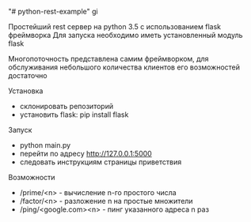 "# python-rest-example" 
gi

Простейший rest сервер на python 3.5 с использованием flask фреймворка 
Для запуска необходимо иметь установленный модуль flask

Многопоточность представлена самим фреймворком, для обслуживания небольшого количества клиентов его возможностей достаточно

Установка

- склонировать репозиторий
- установить flask: pip install flask

Запуск
- python main.py
- перейти по адрecу http://127.0.0.1:5000
- следовать инструкциям страницы приветствия

Возможности

- /prime/\<n\> - вычисление n-го простого числа
- /factor/\<n\> - разложение n на простые множители
- /ping/\<google.com\>\<n\> - пинг указанного адреса n раз





